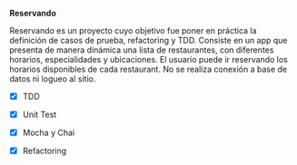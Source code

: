 **Reservando**  

Reservando es un proyecto cuyo objetivo fue poner en práctica la definición de casos de prueba, refactoring y TDD. Consiste en un app que presenta de manera dinámica una lista de restaurantes, con diferentes horarios, especialidades y ubicaciones. El usuario puede ir reservando los horarios disponibles de cada restaurant. No se realiza conexión a base de datos ni logueo al sitio. 

- [x] TDD
- [x] Unit Test
- [x] Mocha y Chai
- [x] Refactoring

